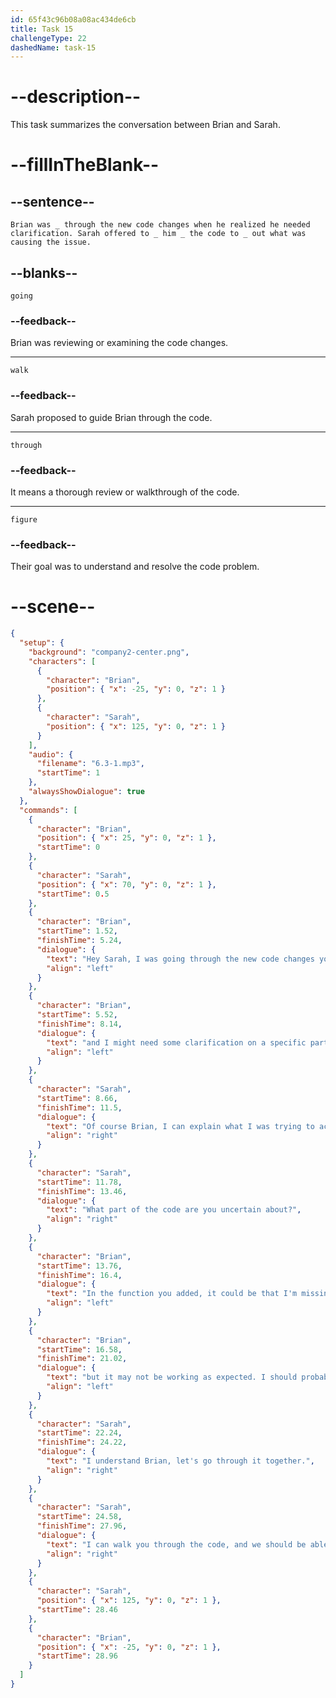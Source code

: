 ```yaml
---
id: 65f43c96b08a08ac434de6cb
title: Task 15
challengeType: 22
dashedName: task-15
---
```


<!-- (Audio) The whole dialogue -->

# --description--

This task summarizes the conversation between Brian and Sarah.

# --fillInTheBlank--

## --sentence--

`Brian was _ through the new code changes when he realized he needed clarification. Sarah offered to _ him _ the code to _ out what was causing the issue.`

## --blanks--

`going`

### --feedback--

Brian was reviewing or examining the code changes.

---

`walk`

### --feedback--

Sarah proposed to guide Brian through the code.

---

`through`

### --feedback--

It means a thorough review or walkthrough of the code.

---

`figure`

### --feedback--

Their goal was to understand and resolve the code problem.

# --scene--

```json
{
  "setup": {
    "background": "company2-center.png",
    "characters": [
      {
        "character": "Brian",
        "position": { "x": -25, "y": 0, "z": 1 }
      },
      {
        "character": "Sarah",
        "position": { "x": 125, "y": 0, "z": 1 }
      }
    ],
    "audio": {
      "filename": "6.3-1.mp3",
      "startTime": 1
    },
    "alwaysShowDialogue": true
  },
  "commands": [
    {
      "character": "Brian",
      "position": { "x": 25, "y": 0, "z": 1 },
      "startTime": 0
    },
    {
      "character": "Sarah",
      "position": { "x": 70, "y": 0, "z": 1 },
      "startTime": 0.5
    },
    {
      "character": "Brian",
      "startTime": 1.52,
      "finishTime": 5.24,
      "dialogue": {
        "text": "Hey Sarah, I was going through the new code changes you made in this module,",
        "align": "left"
      }
    },
    {
      "character": "Brian",
      "startTime": 5.52,
      "finishTime": 8.14,
      "dialogue": {
        "text": "and I might need some clarification on a specific part.",
        "align": "left"
      }
    },
    {
      "character": "Sarah",
      "startTime": 8.66,
      "finishTime": 11.5,
      "dialogue": {
        "text": "Of course Brian, I can explain what I was trying to achieve there.",
        "align": "right"
      }
    },
    {
      "character": "Sarah",
      "startTime": 11.78,
      "finishTime": 13.46,
      "dialogue": {
        "text": "What part of the code are you uncertain about?",
        "align": "right"
      }
    },
    {
      "character": "Brian",
      "startTime": 13.76,
      "finishTime": 16.4,
      "dialogue": {
        "text": "In the function you added, it could be that I'm missing something,",
        "align": "left"
      }
    },
    {
      "character": "Brian",
      "startTime": 16.58,
      "finishTime": 21.02,
      "dialogue": {
        "text": "but it may not be working as expected. I should probably understand the logic better.",
        "align": "left"
      }
    },
    {
      "character": "Sarah",
      "startTime": 22.24,
      "finishTime": 24.22,
      "dialogue": {
        "text": "I understand Brian, let's go through it together.",
        "align": "right"
      }
    },
    {
      "character": "Sarah",
      "startTime": 24.58,
      "finishTime": 27.96,
      "dialogue": {
        "text": "I can walk you through the code, and we should be able to figure out what's going wrong.",
        "align": "right"
      }
    },
    {
      "character": "Sarah",
      "position": { "x": 125, "y": 0, "z": 1 },
      "startTime": 28.46
    },
    {
      "character": "Brian",
      "position": { "x": -25, "y": 0, "z": 1 },
      "startTime": 28.96
    }
  ]
}
```

